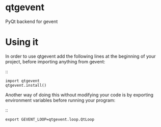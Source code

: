 qtgevent
========

PyQt backend for gevent


Using it
========

In order to use qtgevent add the following lines at the beginning
of your project, before importing anything from gevent:

::

    import qtgevent
    qtgevent.install()

Another way of doing this without modifying your code is by exporting environment variables before
running your program:

::

    export GEVENT_LOOP=qtgevent.loop.QtLoop


